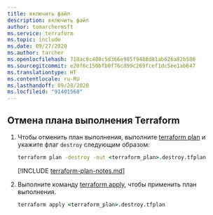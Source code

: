```yaml
---
title: включить файл
description: включить файл
author: tomarchermsft
ms.service: terraform
ms.topic: include
ms.date: 09/27/2020
ms.author: tarcher
ms.openlocfilehash: 718ac8c480c5d366e985f9488d81ab626a82b586
ms.sourcegitcommit: e20f6c150bfb0f76cd99c269fcef1dc5ee1ab647
ms.translationtype: HT
ms.contentlocale: ru-RU
ms.lasthandoff: 09/28/2020
ms.locfileid: "91401568"
---
```

## <a name="reverse-a-terraform-execution-plan"></a>Отмена плана выполнения Terraform

1. Чтобы отменить план выполнения, выполните [terraform plan](https://www.terraform.io/docs/commands/plan.html) и укажите флаг `destroy` следующим образом:

    ```cmd
    terraform plan -destroy -out <terraform_plan>.destroy.tfplan
    ```

    [!INCLUDE [terraform-plan-notes.md](terraform-plan-notes.md)]

1. Выполните команду [terraform apply](https://www.terraform.io/docs/commands/apply.html), чтобы применить план выполнения.

    ```cmd
    terraform apply <terraform_plan>.destroy.tfplan
    ```
